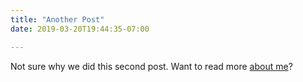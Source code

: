 ```yaml
---
title: "Another Post"
date: 2019-03-20T19:44:35-07:00

---
```


Not sure why we did this second post. Want to read more [about me](/about)?